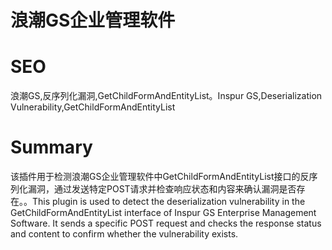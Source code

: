 # 浪潮GS企业管理软件
# SEO
浪潮GS,反序列化漏洞,GetChildFormAndEntityList。Inspur GS,Deserialization Vulnerability,GetChildFormAndEntityList
# Summary
该插件用于检测浪潮GS企业管理软件中GetChildFormAndEntityList接口的反序列化漏洞，通过发送特定POST请求并检查响应状态和内容来确认漏洞是否存在。。This plugin is used to detect the deserialization vulnerability in the GetChildFormAndEntityList interface of Inspur GS Enterprise Management Software. It sends a specific POST request and checks the response status and content to confirm whether the vulnerability exists.
